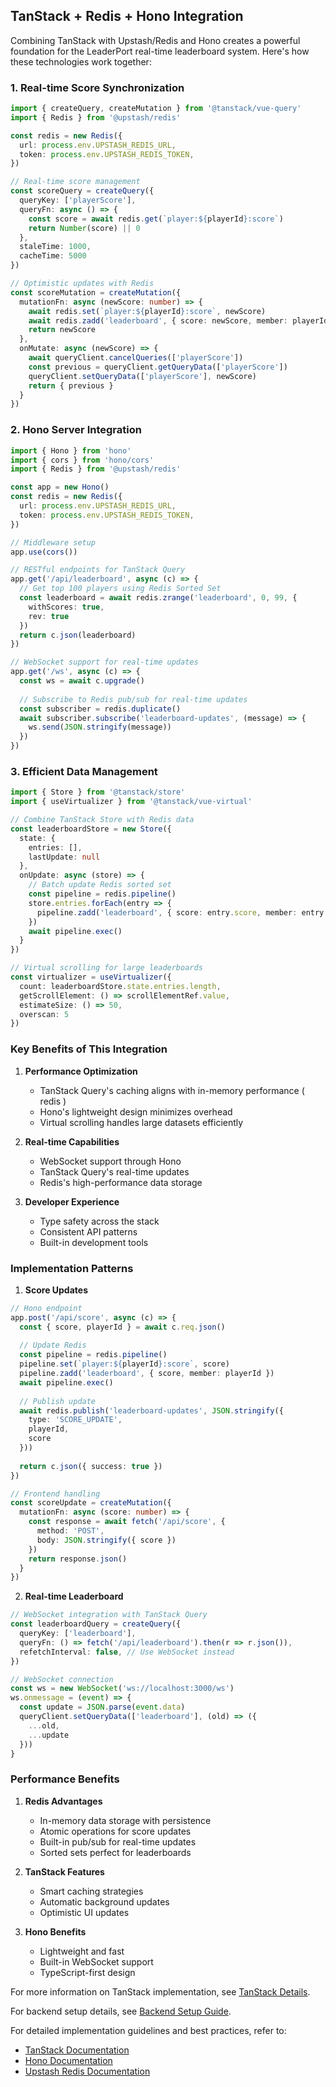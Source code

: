 ## TanStack + Redis + Hono Integration

Combining TanStack with Upstash/Redis and Hono creates a powerful foundation for the LeaderPort real-time leaderboard system. Here's how these technologies work together:

### 1. Real-time Score Synchronization
```typescript
import { createQuery, createMutation } from '@tanstack/vue-query'
import { Redis } from '@upstash/redis'

const redis = new Redis({
  url: process.env.UPSTASH_REDIS_URL,
  token: process.env.UPSTASH_REDIS_TOKEN,
})

// Real-time score management
const scoreQuery = createQuery({
  queryKey: ['playerScore'],
  queryFn: async () => {
    const score = await redis.get(`player:${playerId}:score`)
    return Number(score) || 0
  },
  staleTime: 1000,
  cacheTime: 5000
})

// Optimistic updates with Redis
const scoreMutation = createMutation({
  mutationFn: async (newScore: number) => {
    await redis.set(`player:${playerId}:score`, newScore)
    await redis.zadd('leaderboard', { score: newScore, member: playerId })
    return newScore
  },
  onMutate: async (newScore) => {
    await queryClient.cancelQueries(['playerScore'])
    const previous = queryClient.getQueryData(['playerScore'])
    queryClient.setQueryData(['playerScore'], newScore)
    return { previous }
  }
})
```

### 2. Hono Server Integration
```typescript
import { Hono } from 'hono'
import { cors } from 'hono/cors'
import { Redis } from '@upstash/redis'

const app = new Hono()
const redis = new Redis({
  url: process.env.UPSTASH_REDIS_URL,
  token: process.env.UPSTASH_REDIS_TOKEN,
})

// Middleware setup
app.use(cors())

// RESTful endpoints for TanStack Query
app.get('/api/leaderboard', async (c) => {
  // Get top 100 players using Redis Sorted Set
  const leaderboard = await redis.zrange('leaderboard', 0, 99, {
    withScores: true,
    rev: true
  })
  return c.json(leaderboard)
})

// WebSocket support for real-time updates
app.get('/ws', async (c) => {
  const ws = await c.upgrade()
  
  // Subscribe to Redis pub/sub for real-time updates
  const subscriber = redis.duplicate()
  await subscriber.subscribe('leaderboard-updates', (message) => {
    ws.send(JSON.stringify(message))
  })
})
```

### 3. Efficient Data Management
```typescript
import { Store } from '@tanstack/store'
import { useVirtualizer } from '@tanstack/vue-virtual'

// Combine TanStack Store with Redis data
const leaderboardStore = new Store({
  state: {
    entries: [],
    lastUpdate: null
  },
  onUpdate: async (store) => {
    // Batch update Redis sorted set
    const pipeline = redis.pipeline()
    store.entries.forEach(entry => {
      pipeline.zadd('leaderboard', { score: entry.score, member: entry.playerId })
    })
    await pipeline.exec()
  }
})

// Virtual scrolling for large leaderboards
const virtualizer = useVirtualizer({
  count: leaderboardStore.state.entries.length,
  getScrollElement: () => scrollElementRef.value,
  estimateSize: () => 50,
  overscan: 5
})
```

### Key Benefits of This Integration

1. **Performance Optimization**
   - TanStack Query's caching aligns with in-memory performance ( redis )
   - Hono's lightweight design minimizes overhead
   - Virtual scrolling handles large datasets efficiently

2. **Real-time Capabilities**
   - WebSocket support through Hono
   - TanStack Query's real-time updates
   - Redis's high-performance data storage

3. **Developer Experience**
   - Type safety across the stack
   - Consistent API patterns
   - Built-in development tools

### Implementation Patterns

1. **Score Updates**
```typescript
// Hono endpoint
app.post('/api/score', async (c) => {
  const { score, playerId } = await c.req.json()
  
  // Update Redis
  const pipeline = redis.pipeline()
  pipeline.set(`player:${playerId}:score`, score)
  pipeline.zadd('leaderboard', { score, member: playerId })
  await pipeline.exec()
  
  // Publish update
  await redis.publish('leaderboard-updates', JSON.stringify({
    type: 'SCORE_UPDATE',
    playerId,
    score
  }))
  
  return c.json({ success: true })
})

// Frontend handling
const scoreUpdate = createMutation({
  mutationFn: async (score: number) => {
    const response = await fetch('/api/score', {
      method: 'POST',
      body: JSON.stringify({ score })
    })
    return response.json()
  }
})
```

2. **Real-time Leaderboard**
```typescript
// WebSocket integration with TanStack Query
const leaderboardQuery = createQuery({
  queryKey: ['leaderboard'],
  queryFn: () => fetch('/api/leaderboard').then(r => r.json()),
  refetchInterval: false, // Use WebSocket instead
})

// WebSocket connection
const ws = new WebSocket('ws://localhost:3000/ws')
ws.onmessage = (event) => {
  const update = JSON.parse(event.data)
  queryClient.setQueryData(['leaderboard'], (old) => ({
    ...old,
    ...update
  }))
}
```

### Performance Benefits

1. **Redis Advantages**
   - In-memory data storage with persistence
   - Atomic operations for score updates
   - Built-in pub/sub for real-time updates
   - Sorted sets perfect for leaderboards

2. **TanStack Features**
   - Smart caching strategies
   - Automatic background updates
   - Optimistic UI updates

3. **Hono Benefits**
   - Lightweight and fast
   - Built-in WebSocket support
   - TypeScript-first design

For more information on TanStack implementation, see [TanStack Details](./tanstack-details.md).

For backend setup details, see [Backend Setup Guide](./backend-setup.md).

For detailed implementation guidelines and best practices, refer to:
- [TanStack Documentation](https://tanstack.com/docs/latest)
- [Hono Documentation](https://hono.dev)
- [Upstash Redis Documentation](https://docs.upstash.com/redis)
